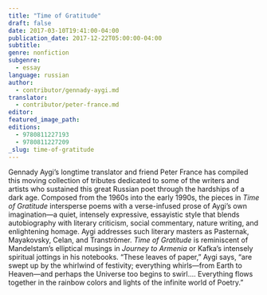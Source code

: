 ```yaml
---
title: "Time of Gratitude"
draft: false
date: 2017-03-10T19:41:00-04:00
publication_date: 2017-12-22T05:00:00-04:00
subtitle:
genre: nonfiction
subgenre:
  - essay
language: russian
author:
  - contributor/gennady-aygi.md
translator:
  - contributor/peter-france.md
editor:
featured_image_path:
editions:
  - 9780811227193
  - 9780811227209
_slug: time-of-gratitude
---
```


Gennady Aygi’s longtime translator and friend Peter France has compiled this moving collection of tributes dedicated to some of the writers and artists who sustained this great Russian poet through the hardships of a dark age. Composed from the 1960s into the early 1990s, the pieces in _Time of Gratitude_ intersperse poems with a verse-infused prose of Aygi’s own imagination—a quiet, intensely expressive, essayistic style that blends autobiography with literary criticism, social commentary, nature writing, and enlightening homage. Aygi addresses such literary masters as Pasternak, Mayakovsky, Celan, and Tranströmer. _Time of Gratitude_ is reminiscent of Mandelstam’s elliptical musings in _Journey to Armenia_ or Kafka’s intensely spiritual jottings in his notebooks. “These leaves of paper,” Aygi says, “are swept up by the whirlwind of festivity; everything whirls—from Earth to Heaven—and perhaps the Universe too begins to swirl.... Everything flows together in the rainbow colors and lights of the infinite world of Poetry.”

